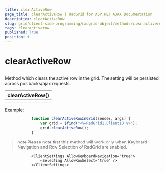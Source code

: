 ```yaml
---
title: clearActiveRow
page_title: clearActiveRow | RadGrid for ASP.NET AJAX Documentation
description: clearActiveRow
slug: grid/client-side-programming/radgrid-object/methods/clearactiverow
tags: clearactiverow
published: True
position: 0
---
```


# clearActiveRow



## 

Method which clears the active row in the grid. The setting will be persisted across postbacks/ajax requests.


|  **clearActiveRow()**  |
| ------ |
||

Example:

````JavaScript
	        function clearActiveRowInGrid(sender, args) {
	            var grid = $find("<%=RadGrid1.ClientID %>");
	            grid.clearActiveRow();
	        }
````



>note Please note that this method will work only when Keyboard Navigation and Row Selection of RadGrid are enabled.
>


````ASP.NET
	        <ClientSettings AllowKeyboardNavigation="true">
	            <Selecting AllowRowSelect="true" />
	        </ClientSettings>
````


